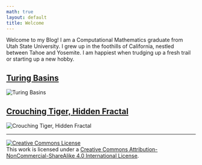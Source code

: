 ```yaml
---
math: true
layout: default
title: Welcome
---
```


Welcome to my Blog! I am a Computational Mathematics graduate from Utah State University. I grew up in the foothills of California, nestled between Tahoe and Yosemite. I am happiest when trudging up a fresh trail or starting up a new hobby.

## [Turing Basins](./turing-basins)
![Turing Basins](/blog/images/turing_basins/expository/rule_73.jpg)

## [Crouching Tiger, Hidden Fractal](./crouching-trig-hidden-fractal)
![Crouching Tiger, Hidden Fractal](/blog/images/trig_fractal/first_look.png)

---

<a rel="license" href="http://creativecommons.org/licenses/by-nc-sa/4.0/"><img alt="Creative Commons License" style="border-width:0" src="https://i.creativecommons.org/l/by-nc-sa/4.0/88x31.png" /></a><br />This work is licensed under a <a rel="license" href="http://creativecommons.org/licenses/by-nc-sa/4.0/">Creative Commons Attribution-NonCommercial-ShareAlike 4.0 International License</a>.
